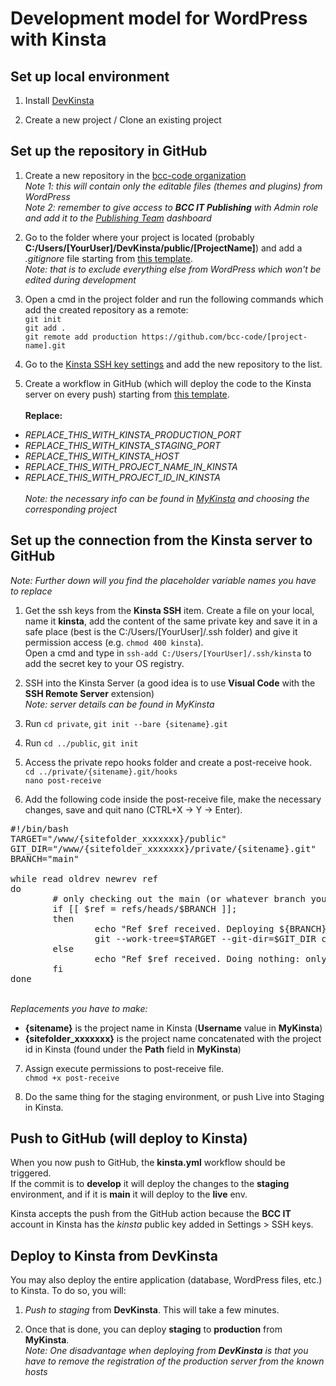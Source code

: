 # Development model for WordPress with Kinsta

## Set up local environment

1. Install [DevKinsta](https://kinsta.com/devkinsta/download/)

2. Create a new project / Clone an existing project


## Set up the repository in GitHub

1. Create a new repository in the [bcc-code organization](https://github.com/bcc-code)<br>
_Note 1: this will contain only the editable files (themes and plugins) from WordPress_<br>
_Note 2: remember to give access to **BCC IT Publishing** with Admin role and add it to the [Publishing Team](https://github.com/orgs/bcc-code/projects/3) dashboard_

2. Go to the folder where your project is located (probably **C:/Users/[YourUser]/DevKinsta/public/[ProjectName]**) and add a _.gitignore_ file starting from [this template](https://github.com/bcc-code/bcc-wp/blob/master/kinsta-gitignore-template).<br>
_Note: that is to exclude everything else from WordPress which won't be edited during development_

3. Open a cmd in the project folder and run the following commands which add the created repository as a remote:<br>
`git init`<br>
`git add .`<br>
`git remote add production https://github.com/bcc-code/[project-name].git`

4. Go to the [Kinsta SSH key settings](https://github.com/organizations/bcc-code/settings/secrets/actions/KINSTA_SSH_KEY_PRIVATE) and add the new repository to the list.

5. Create a workflow in GitHub (which will deploy the code to the Kinsta server on every push) starting from [this template](https://github.com/bcc-code/bcc-wp/blob/master/kinsta-workflow-template.yml).
<br><br>
**Replace:**
- _REPLACE_THIS_WITH_KINSTA_PRODUCTION_PORT_
- _REPLACE_THIS_WITH_KINSTA_STAGING_PORT_
- _REPLACE_THIS_WITH_KINSTA_HOST_
- _REPLACE_THIS_WITH_PROJECT_NAME_IN_KINSTA_
- _REPLACE_THIS_WITH_PROJECT_ID_IN_KINSTA_
<br><br>
_Note: the necessary info can be found in [MyKinsta](https://my.kinsta.com/sites) and choosing the corresponding project_<br>


## Set up the connection from the Kinsta server to GitHub

_Note: Further down will you find the placeholder variable names you have to replace_

1. Get the ssh keys from the **Kinsta SSH** item. Create a file on your local, name it **kinsta**, add the content of the same private key and save it in a safe place (best is the C:/Users/[YourUser]/.ssh folder) and give it permission access (e.g. `chmod 400 kinsta`).<br>
Open a cmd and type in `ssh-add C:/Users/[YourUser]/.ssh/kinsta` to add the secret key to your OS registry.<br>

2. SSH into the Kinsta Server (a good idea is to use **Visual Code** with the **SSH Remote Server** extension)<br>
_Note: server details can be found in MyKinsta_

3. Run `cd private`, `git init --bare {sitename}.git`

4. Run `cd ../public`, `git init`

5. Access the private repo hooks folder and create a post-receive hook.<br>
`cd ../private/{sitename}.git/hooks`<br>
`nano post-receive`

6. Add the following code inside the post-receive file, make the necessary changes, save and quit nano (CTRL+X -> Y -> Enter).
<pre>#!/bin/bash
TARGET="/www/{sitefolder_xxxxxxx}/public"
GIT_DIR="/www/{sitefolder_xxxxxxx}/private/{sitename}.git"
BRANCH="main"

while read oldrev newrev ref
do
        # only checking out the main (or whatever branch you would like to deploy)
        if [[ $ref = refs/heads/$BRANCH ]];
        then
                echo "Ref $ref received. Deploying ${BRANCH} branch to production..."
                git --work-tree=$TARGET --git-dir=$GIT_DIR checkout -f
        else
                echo "Ref $ref received. Doing nothing: only the ${BRANCH} branch may be deployed on this server."
        fi
done</pre>

<br>_Replacements you have to make:_
- **{sitename}** is the project name in Kinsta (**Username** value in **MyKinsta**)
- **{sitefolder_xxxxxxx}** is the project name concatenated with the project id in Kinsta (found under the **Path** field in **MyKinsta**)

7. Assign execute permissions to post-receive file.<br>
`chmod +x post-receive`

8. Do the same thing for the staging environment, or push Live into Staging in Kinsta.


## Push to GitHub (will deploy to Kinsta)

When you now push to GitHub, the **kinsta.yml** workflow should be triggered.<br>
If the commit is to **develop** it will deploy the changes to the **staging** environment, and if it is **main** it will deploy to the **live** env.

Kinsta accepts the push from the GitHub action because the **BCC IT** account in Kinsta has the _kinsta_ public key added in Settings > SSH keys.


## Deploy to Kinsta from **DevKinsta**

You may also deploy the entire application (database, WordPress files, etc.) to Kinsta. To do so, you will:

1. _Push to staging_ from **DevKinsta**. This will take a few minutes.

2. Once that is done, you can deploy **staging** to **production** from **MyKinsta**.<br>
_Note: One disadvantage when deploying from **DevKinsta** is that you have to remove the registration of the production server from the known hosts_
